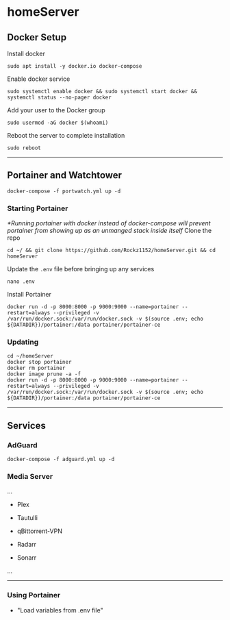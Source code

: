 # homeServer

## Docker Setup
Install docker
```
sudo apt install -y docker.io docker-compose
```
Enable docker service
```
sudo systemctl enable docker && sudo systemctl start docker && systemctl status --no-pager docker
```
Add your user to the Docker group
```
sudo usermod -aG docker $(whoami)
```
Reboot the server to complete installation
```
sudo reboot
```

----

## Portainer and Watchtower
```
docker-compose -f portwatch.yml up -d
```

### Starting Portainer
_*Running portainer with docker instead of docker-compose will prevent portainer from showing up as an unmanged stack inside itself_
Clone the repo
```
cd ~/ && git clone https://github.com/Rockz1152/homeServer.git && cd homeServer
```
Update the `.env` file before bringing up any services
```
nano .env
```
Install Portainer
```
docker run -d -p 8000:8000 -p 9000:9000 --name=portainer --restart=always --privileged -v /var/run/docker.sock:/var/run/docker.sock -v $(source .env; echo ${DATADIR})/portainer:/data portainer/portainer-ce
```

### Updating
```
cd ~/homeServer
docker stop portainer
docker rm portainer
docker image prune -a -f
docker run -d -p 8000:8000 -p 9000:9000 --name=portainer --restart=always --privileged -v /var/run/docker.sock:/var/run/docker.sock -v $(source .env; echo ${DATADIR})/portainer:/data portainer/portainer-ce
```

----

## Services

### AdGuard
```
docker-compose -f adguard.yml up -d
```

### Media Server

...

- Plex
- Tautulli
- qBittorrent-VPN 

- Radarr
- Sonarr

...

----

### Using Portainer
- "Load variables from .env file"
